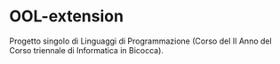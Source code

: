 # OOL-extension
 Progetto singolo di Linguaggi di Programmazione (Corso del II Anno del Corso triennale di Informatica in Bicocca).
